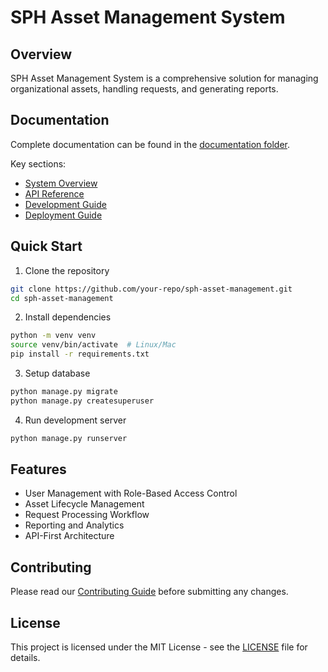 # SPH Asset Management System

## Overview

SPH Asset Management System is a comprehensive solution for managing organizational assets, handling requests, and generating reports.

## Documentation

Complete documentation can be found in the [documentation folder](documentation/README.md).

Key sections:
- [System Overview](documentation/1_system_overview.md)
- [API Reference](documentation/8_api_reference.md)
- [Development Guide](documentation/7_development.md)
- [Deployment Guide](documentation/6_deployment.md)

## Quick Start

1. Clone the repository
```bash
git clone https://github.com/your-repo/sph-asset-management.git
cd sph-asset-management
```

2. Install dependencies
```bash
python -m venv venv
source venv/bin/activate  # Linux/Mac
pip install -r requirements.txt
```

3. Setup database
```bash
python manage.py migrate
python manage.py createsuperuser
```

4. Run development server
```bash
python manage.py runserver
```

## Features

- User Management with Role-Based Access Control
- Asset Lifecycle Management
- Request Processing Workflow
- Reporting and Analytics
- API-First Architecture

## Contributing

Please read our [Contributing Guide](documentation/7_development.md#development-workflow) before submitting any changes.

## License

This project is licensed under the MIT License - see the [LICENSE](LICENSE) file for details.